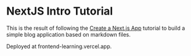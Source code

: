# NextJS Intro Tutorial
This is the result of following the [Create a Next.js App](https://nextjs.org/learn/basics/create-nextjs-app) 
tutorial to build a simple blog application based on markdown files. 

Deployed at frontend-learning.vercel.app.

